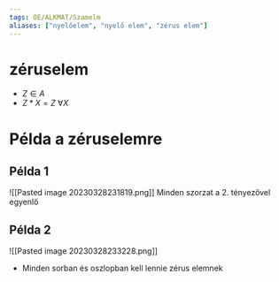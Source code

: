 ```yaml
---
tags: OE/ALKMAT/Szamelm 
aliases: ["nyelőelem", "nyelő elem", "zérus elem"]
---
```

# zéruselem
- $Z \in A$
- $Z*X = Z$ $\forall X$ 
# Példa a zéruselemre
## Példa 1
![[Pasted image 20230328231819.png]]
Minden szorzat a 2. tényezővel egyenlő
## Példa 2
![[Pasted image 20230328233228.png]]
- Minden sorban és oszlopban kell lennie zérus elemnek
